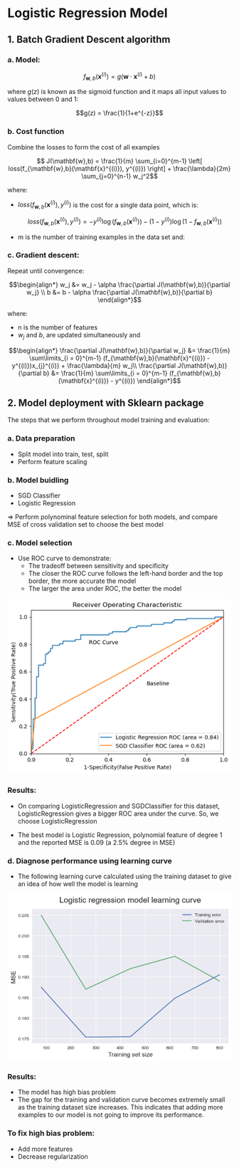 # Logistic Regression Model

## 1. Batch Gradient Descent algorithm
### a. Model: 
  $$f_{\mathbf{w},b}(\mathbf{x}^{(i)}) = g(\mathbf{w} \cdot \mathbf{x}^{(i)} + b)$$

  where $g(z)$ is known as the sigmoid function and it maps all input values to values between 0 and 1:

  $$g(z) = \frac{1}{1+e^{-z}}$$

### b. Cost function

Combine the losses to form the cost of all examples

$$ J(\mathbf{w},b) = \frac{1}{m} \sum_{i=0}^{m-1} \left[ loss(f_{\mathbf{w},b}(\mathbf{x}^{(i)}), y^{(i)}) \right]  + \frac{\lambda}{2m}  \sum_{j=0}^{n-1} w_j^2$$

where:
* $loss(f_{\mathbf{w},b}(\mathbf{x}^{(i)}), y^{(i)})$ is the cost for a single data point, which is:

    $$loss(f_{\mathbf{w},b}(\mathbf{x}^{(i)}), y^{(i)}) = -y^{(i)} \log\left(f_{\mathbf{w},b}\left( \mathbf{x}^{(i)} \right) \right) - \left( 1 - y^{(i)}\right) \log \left( 1 - f_{\mathbf{w},b}\left( \mathbf{x}^{(i)} \right) \right) \tag{2}$$
    
*  m is the number of training examples in the data set and:

### c. Gradient descent: 
Repeat until convergence: 

$$\begin{align*}
w_j &= w_j -  \alpha \frac{\partial J(\mathbf{w},b)}{\partial w_j}  \\ 
b &= b -  \alpha \frac{\partial J(\mathbf{w},b)}{\partial b}
\end{align*}$$

where: 
* n is the number of features
* $w_j$ and $b$, are updated simultaneously and

$$\begin{align*}
\frac{\partial J(\mathbf{w},b)}{\partial w_j}  &= \frac{1}{m} \sum\limits_{i = 0}^{m-1} (f_{\mathbf{w},b}(\mathbf{x}^{(i)}) - y^{(i)})x_{j}^{(i)}  +  \frac{\lambda}{m} w_j\\
\frac{\partial J(\mathbf{w},b)}{\partial b}  &= \frac{1}{m} \sum\limits_{i = 0}^{m-1} (f_{\mathbf{w},b}(\mathbf{x}^{(i)}) - y^{(i)})
\end{align*}$$

## 2. Model deployment with Sklearn package 
The steps that we perform throughout model training and evaluation:
### a. Data preparation
- Split model into train, test, split
- Perform feature scaling
### b. Model buidling
- SGD Classifier
- Logistic Regression

=> Perform polynominal feature selection for both models, and compare MSE of cross validation set to choose the best model

### c. Model selection
- Use ROC curve to demonstrate:
    - The tradeoff between sensitivity and specificity
    - The closer the ROC curve follows the left-hand border and the top border, the more accurate the model
    - The larger the area under ROC, the better the model

![Alt text](img/roc.png)

### Results: 
- On comparing LogisticRegression and SGDClassifier for this dataset, LogisticRegression gives a bigger ROC area under the curve. So, we choose LogisticRegression

- The best model is Logistic Regression, polynomial feature of degree 1 and the reported MSE is 0.09 (a 2.5% degree in MSE)

### d. Diagnose performance using learning curve
- The following learning curve calculated using the training dataset to give an idea of how well the model is learning

![Alt text](img/learning-curve.png)

### Results: 
- The model has high bias problem
- The gap for the training and validation curve becomes extremely small as the training dataset size increases. This indicates that adding more examples to our model is not going to improve its performance. 

### To fix high bias problem:
- Add more features
- Decrease regularization 
